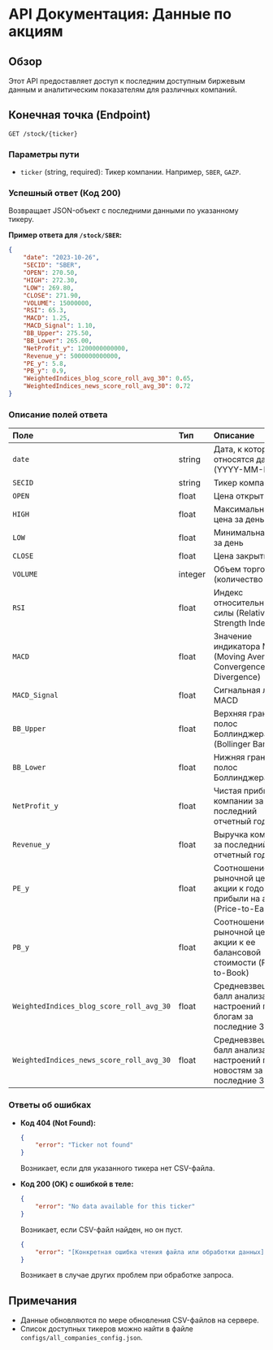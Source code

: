 # API Документация: Данные по акциям

## Обзор

Этот API предоставляет доступ к последним доступным биржевым данным и аналитическим показателям для различных компаний.

## Конечная точка (Endpoint)

`GET /stock/{ticker}`

### Параметры пути

-   `ticker` (string, required): Тикер компании. Например, `SBER`, `GAZP`.

### Успешный ответ (Код 200)

Возвращает JSON-объект с последними данными по указанному тикеру.

**Пример ответа для `/stock/SBER`:**

```json
{
    "date": "2023-10-26",
    "SECID": "SBER",
    "OPEN": 270.50,
    "HIGH": 272.30,
    "LOW": 269.80,
    "CLOSE": 271.90,
    "VOLUME": 15000000,
    "RSI": 65.3,
    "MACD": 1.25,
    "MACD_Signal": 1.10,
    "BB_Upper": 275.50,
    "BB_Lower": 265.00,
    "NetProfit_y": 1200000000000,
    "Revenue_y": 5000000000000,
    "PE_y": 5.8,
    "PB_y": 0.9,
    "WeightedIndices_blog_score_roll_avg_30": 0.65,
    "WeightedIndices_news_score_roll_avg_30": 0.72
}
```

### Описание полей ответа

| Поле                                     | Тип     | Описание                                                                 |
| :--------------------------------------- | :------ | :----------------------------------------------------------------------- |
| `date`                                   | string  | Дата, к которой относятся данные (YYYY-MM-DD)                           |
| `SECID`                                  | string  | Тикер компании                                                          |
| `OPEN`                                   | float   | Цена открытия                                                            |
| `HIGH`                                   | float   | Максимальная цена за день                                                |
| `LOW`                                    | float   | Минимальная цена за день                                                 |
| `CLOSE`                                  | float   | Цена закрытия                                                            |
| `VOLUME`                                 | integer | Объем торгов (количество акций)                                          |
| `RSI`                                    | float   | Индекс относительной силы (Relative Strength Index)                      |
| `MACD`                                   | float   | Значение индикатора MACD (Moving Average Convergence Divergence)         |
| `MACD_Signal`                            | float   | Сигнальная линия MACD                                                    |
| `BB_Upper`                               | float   | Верхняя граница полос Боллинджера (Bollinger Bands)                      |
| `BB_Lower`                               | float   | Нижняя граница полос Боллинджера                                          |
| `NetProfit_y`                            | float   | Чистая прибыль компании за последний отчетный год                        |
| `Revenue_y`                              | float   | Выручка компании за последний отчетный год                               |
| `PE_y`                                   | float   | Соотношение рыночной цены акции к годовой прибыли на акцию (Price-to-Earnings) |
| `PB_y`                                   | float   | Соотношение рыночной цены акции к ее балансовой стоимости (Price-to-Book) |
| `WeightedIndices_blog_score_roll_avg_30` | float   | Средневзвешенный балл анализа настроений по блогам за последние 30 дней  |
| `WeightedIndices_news_score_roll_avg_30` | float   | Средневзвешенный балл анализа настроений по новостям за последние 30 дней |

### Ответы об ошибках

-   **Код 404 (Not Found):**
    ```json
    {
        "error": "Ticker not found"
    }
    ```
    Возникает, если для указанного тикера нет CSV-файла.

-   **Код 200 (OK) с ошибкой в теле:**
    ```json
    {
        "error": "No data available for this ticker"
    }
    ```
    Возникает, если CSV-файл найден, но он пуст.

    ```json
    {
        "error": "[Конкретная ошибка чтения файла или обработки данных]"
    }
    ```
    Возникает в случае других проблем при обработке запроса.

## Примечания

-   Данные обновляются по мере обновления CSV-файлов на сервере.
-   Список доступных тикеров можно найти в файле `configs/all_companies_config.json`. 